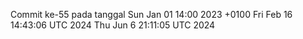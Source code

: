 Commit ke-55 pada tanggal Sun Jan 01 14:00 2023 +0100
Fri Feb 16 14:43:06 UTC 2024
Thu Jun  6 21:11:05 UTC 2024
